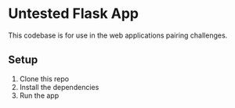 # Untested Flask App

This codebase is for use in the web applications pairing challenges.

## Setup

1. Clone this repo
2. Install the dependencies
3. Run the app
